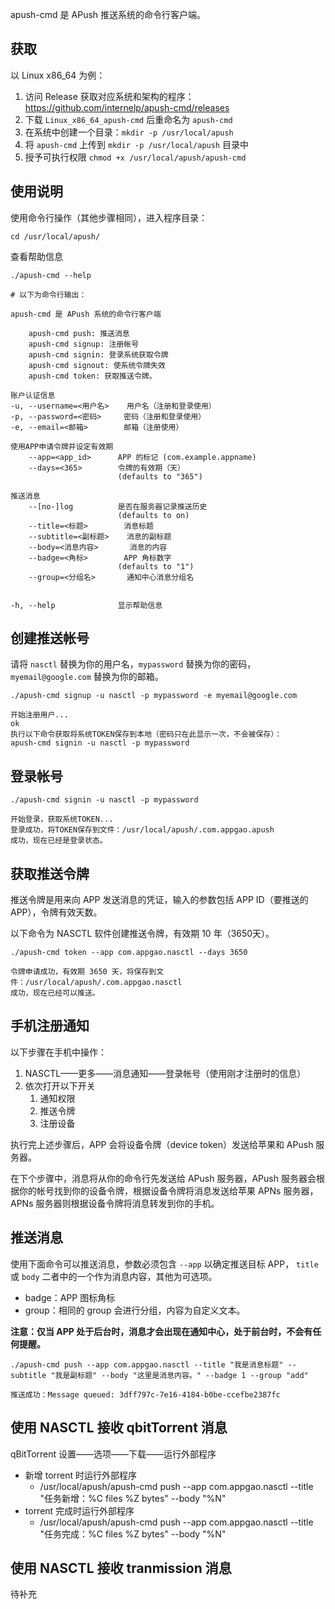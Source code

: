 apush-cmd 是 APush 推送系统的命令行客户端。

## 获取

以 Linux x86_64 为例：

1. 访问 Release 获取对应系统和架构的程序：https://github.com/internelp/apush-cmd/releases
2. 下载 `Linux_x86_64_apush-cmd` 后重命名为 `apush-cmd`
3. 在系统中创建一个目录：`mkdir -p /usr/local/apush`
4. 将 `apush-cmd` 上传到 `mkdir -p /usr/local/apush` 目录中
5. 授予可执行权限 `chmod +x /usr/local/apush/apush-cmd`

## 使用说明

使用命令行操作（其他步骤相同），进入程序目录：

```
cd /usr/local/apush/
```

查看帮助信息

```
./apush-cmd --help

# 以下为命令行输出：

apush-cmd 是 APush 系统的命令行客户端

	apush-cmd push: 推送消息
	apush-cmd signup: 注册帐号
	apush-cmd signin: 登录系统获取令牌
	apush-cmd signout: 使系统令牌失效
	apush-cmd token: 获取推送令牌。

账户认证信息
-u, --username=<用户名>    用户名（注册和登录使用）
-p, --password=<密码>     密码（注册和登录使用）
-e, --email=<邮箱>        邮箱（注册使用）

使用APP申请令牌并设定有效期
    --app=<app_id>      APP 的标记 (com.example.appname)
    --days=<365>        令牌的有效期（天）
                        (defaults to "365")

推送消息
    --[no-]log          是否在服务器记录推送历史
                        (defaults to on)
    --title=<标题>        消息标题
    --subtitle=<副标题>    消息的副标题
    --body=<消息内容>       消息的内容
    --badge=<角标>        APP 角标数字
                        (defaults to "1")
    --group=<分组名>       通知中心消息分组名


-h, --help              显示帮助信息
```

## 创建推送帐号

请将 `nasctl` 替换为你的用户名，`mypassword` 替换为你的密码，`myemail@google.com` 替换为你的邮箱。

```
./apush-cmd signup -u nasctl -p mypassword -e myemail@google.com
```

```
开始注册用户...
ok
执行以下命令获取将系统TOKEN保存到本地（密码只在此显示一次，不会被保存）：
apush-cmd signin -u nasctl -p mypassword
```

## 登录帐号

```
./apush-cmd signin -u nasctl -p mypassword
```

```
开始登录，获取系统TOKEN...
登录成功，将TOKEN保存到文件：/usr/local/apush/.com.appgao.apush
成功，现在已经是登录状态。
```

## 获取推送令牌

推送令牌是用来向 APP 发送消息的凭证，输入的参数包括 APP ID（要推送的APP），令牌有效天数。

以下命令为 NASCTL 软件创建推送令牌，有效期 10 年（3650天）。

```
./apush-cmd token --app com.appgao.nasctl --days 3650
```

```
令牌申请成功，有效期 3650 天，将保存到文件：/usr/local/apush/.com.appgao.nasctl
成功，现在已经可以推送。
```

## 手机注册通知

以下步骤在手机中操作：
1. NASCTL——更多——消息通知——登录帐号（使用刚才注册时的信息）
2. 依次打开以下开关
   1. 通知权限
   2. 推送令牌
   3. 注册设备

执行完上述步骤后，APP 会将设备令牌（device token）发送给苹果和 APush 服务器。

在下个步骤中，消息将从你的命令行先发送给 APush 服务器，APush 服务器会根据你的帐号找到你的设备令牌，根据设备令牌将消息发送给苹果 APNs 服务器，APNs 服务器则根据设备令牌将消息转发到你的手机。

## 推送消息

使用下面命令可以推送消息，参数必须包含 `--app` 以确定推送目标 APP， `title` 或 `body` 二者中的一个作为消息内容，其他为可选项。

- badge：APP 图标角标
- group：相同的 group 会进行分组，内容为自定义文本。

**注意：仅当 APP 处于后台时，消息才会出现在通知中心，处于前台时，不会有任何提醒。**

```
./apush-cmd push --app com.appgao.nasctl --title "我是消息标题" --subtitle "我是副标题" --body "这里是消息内容。" --badge 1 --group "add"
```

```
推送成功：Message queued: 3dff797c-7e16-4184-b0be-ccefbe2387fc
```
## 使用 NASCTL 接收 qbitTorrent 消息

qBitTorrent 设置——选项——下载——运行外部程序

- 新增 torrent 时运行外部程序
  - /usr/local/apush/apush-cmd push --app com.appgao.nasctl --title "任务新增：%C files %Z bytes"  --body "%N"
- torrent 完成时运行外部程序
  - /usr/local/apush/apush-cmd push --app com.appgao.nasctl --title "任务完成：%C files %Z bytes"  --body "%N"

## 使用 NASCTL 接收 tranmission 消息
待补充

